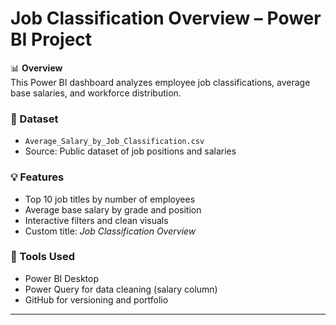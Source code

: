 # Job Classification Overview – Power BI Project

📊 **Overview**  
This Power BI dashboard analyzes employee job classifications, average base salaries, and workforce distribution.

### 📁 Dataset
- `Average_Salary_by_Job_Classification.csv`
- Source: Public dataset of job positions and salaries

### 💡 Features
- Top 10 job titles by number of employees
- Average base salary by grade and position
- Interactive filters and clean visuals
- Custom title: *Job Classification Overview*

### 🚀 Tools Used
- Power BI Desktop
- Power Query for data cleaning (salary column)
- GitHub for versioning and portfolio

---
